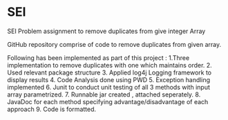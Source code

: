 # SEI
SEI Problem assignment to remove duplicates from give integer Array

GitHub repository comprise of code to remove duplicates from given array.

Following has been implemented as part of this project :
1.Three implementation to remove duplicates with one which maintains order.
2. Used relevant package structure
3. Applied log4j Logging framework to display results
4. Code Analysis done using PWD
5. Exception handling implemented
6. Junit to conduct unit testing of all 3 methods with input array parametrized.
7. Runnable jar created , attached seperately.
8. JavaDoc for each method specifying advantage/disadvantage of each approach
9. Code is formatted.

